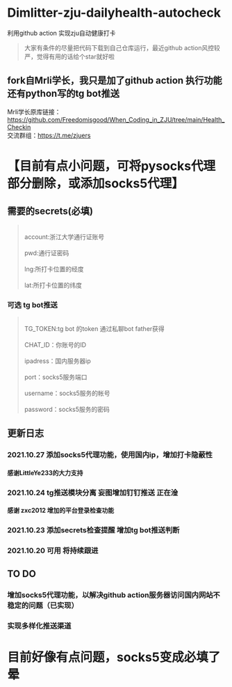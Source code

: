 # Dimlitter-zju-dailyhealth-autocheck
利用github action 实现zju自动健康打卡
> 大家有条件的尽量把代码下载到自己仓库运行，最近github action风控较严，觉得有用的话给个star就好啦
## fork自Mrli学长，我只是加了github action 执行功能 还有python写的tg bot推送
Mrli学长原库链接：https://github.com/Freedomisgood/When_Coding_in_ZJU/tree/main/Health_Checkin
<br>交流群组：https://t.me/zjuers </br>
 # 【目前有点小问题，可将pysocks代理部分删除，或添加socks5代理】
 ## 需要的secrets(必填)
 > <br>account:浙江大学通行证账号</br>
 > <br>pwd:通行证密码</br>
 > <br>lng:所打卡位置的经度</br>
 > <br>lat:所打卡位置的纬度</br>
 ### 可选 tg bot推送
 ><br>TG_TOKEN:tg bot 的token 通过私聊bot father获得</br>
 ><br>CHAT_ID：你账号的ID</br>
 ><br>ipadress：国内服务器ip</br>
 ><br>port：socks5服务端口</br>
 ><br>username：socks5服务的帐号</br>
 ><br>password：socks5服务的密码</br>

## 更新日志 
### 2021.10.27 添加socks5代理功能，使用国内ip，增加打卡隐蔽性
#### 感谢LittleYe233的大力支持
### 2021.10.24 tg推送模块分离 妄图增加钉钉推送 正在淦 
#### 感谢 zxc2012 增加的平台登录检查功能
### 2021.10.23 添加secrets检查提醒 增加tg bot推送判断 
### 2021.10.20 可用 将持续跟进

## TO DO
### 增加socks5代理功能，以解决github action服务器访问国内网站不稳定的问题（已实现）
### 实现多样化推送渠道

# 目前好像有点问题，socks5变成必填了 晕
